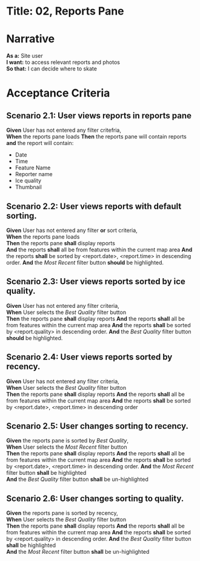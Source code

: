 # **Title:** 02, Reports Pane

# **Narrative**

**As a:** Site user  
**I want:** to access relevant reports and photos  
**So that:** I can decide where to skate

# **Acceptance Criteria**


## **Scenario** 2.1: User views reports in reports pane
**Given** User has not entered any filter critefria,  
**When** the reports pane loads
**Then** the reports pane will contain reports
**and** the report will contain:
- Date
- Time
- Feature Name
- Reporter name
- Ice quality
- Thumbnail

## **Scenario** 2.2: User views reports with default sorting.
**Given** User has not entered any filter **or** sort criteria,  
**When** the reports pane loads  
**Then**  the reports pane **shall** display reports  
**And** the reports **shall** all be from features within the current map area
**And** the reports **shall** be sorted by <report.date>, <report.time> in descending order.
**And** the *Most Recent* filter button **should** be highlighted.

## **Scenario** 2.3: User views reports sorted by ice quality.
**Given** User has not entered any filter criteria,  
**When** User selects the *Best Quality* filter button  
**Then** the reports pane **shall** display reports
**And** the reports **shall** all be from features within the current map area
**And** the reports **shall** be sorted by <report.quality> in descending order.
**And** the *Best Quality* filter button **should** be highlighted.

## **Scenario** 2.4: User views reports sorted by recency.
**Given** User has not entered any filter criteria,  
**When** User selects the *Best Quality* filter button  
**Then** the reports pane **shall** display reports
**And** the reports **shall** all be from features within the current map area
**And** the reports **shall** be sorted by <report.date>, <report.time> in descending order

## **Scenario** 2.5: User changes sorting to recency.
**Given** the reports pane is sorted by *Best Quality*,  
**When** User selects the *Most Recent* filter button  
**Then** the reports pane **shall** display reports
**And** the reports **shall** all be from features within the current map area
**And** the reports **shall** be sorted by <report.date>, <report.time> in descending order.
**And** the *Most Recent* filter button **shall** be highlighted  
**And** the *Best Quality* filter button **shall** be un-highlighted

## **Scenario** 2.6: User changes sorting to quality.
**Given** the reports pane is sorted by recency,  
**When** User selects the *Best Quality* filter button  
**Then** the reports pane **shall** display reports
**And** the reports **shall** all be from features within the current map area
**And** the reports **shall** be sorted by <report.quality> in descending order.
**And** the *Best Quality* filter button **shall** be highlighted  
**And** the *Most Recent* filter button **shall** be un-highlighted